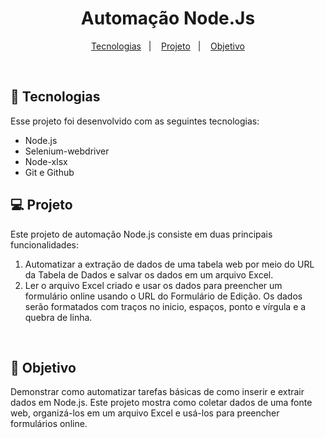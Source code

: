 <h1 align="center"> Automação Node.Js </h1>


<p align="center">
  <a href="#-tecnologias">Tecnologias</a>&nbsp;&nbsp;&nbsp;|&nbsp;&nbsp;&nbsp;
  <a href="#-projeto">Projeto</a>&nbsp;&nbsp;&nbsp;|&nbsp;&nbsp;&nbsp;
  <a href="#-projeto">Objetivo</a>
</p>

<br>


## 🚀 Tecnologias

Esse projeto foi desenvolvido com as seguintes tecnologias:

- Node.js
- Selenium-webdriver
- Node-xlsx
- Git e Github

## 💻 Projeto

Este projeto de automação Node.js consiste em duas principais funcionalidades:

1. Automatizar a extração de dados de uma tabela web por meio do URL da Tabela de Dados e salvar os dados em um arquivo Excel.<br>
2. Ler o arquivo Excel criado e usar os dados para preencher um formulário online usando o URL do Formulário de Edição. Os dados serão formatados com traços no inicio, espaços, ponto e vírgula e a quebra de linha.<br>
<br>

## 🎯 Objetivo<br>

Demonstrar como automatizar tarefas básicas de como inserir e extrair dados em Node.js. Este projeto mostra como coletar dados de uma fonte web, organizá-los em um arquivo Excel e usá-los para preencher formulários online.